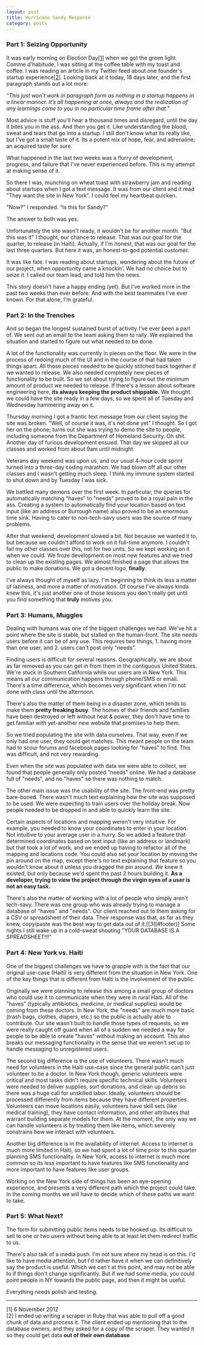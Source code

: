 ```yaml
---
layout: post
title: Hurricane Sandy Response
category: posts
---
```


### Part 1: Seizing Opportunity
It was early morning on Election Day[[1](#footer)] when we got the green light. Comme d'habitude, I was sitting at the coffee table with my toast and coffee. I was reading an article in my Twitter feed about one founder's startup experience[[2][dogster]]. Looking back at it today, 18 days later, and the first paragraph stands out a lot more:

*"This just won’t work in paragraph form as nothing in a startup happens in a linear manner. It’s all happening at once, always and the realization of any learnings come to you in no particular time frame after that."*

Most advice is stuff you'll hear a thousand times and disregard, until the day it bites you in the ass. And _then_ you get it. Like understanding the blood, sweat and tears that go into a startup. I still don't know what its really like, but I've got a small taste of it. Its a potent mix of hope, fear, and adrenaline; an acquired taste for sure.

What happened in the last two weeks was a flurry of development, progress, and failure that I've never experienced before. This is my attempt at making sense of it. 

So there I was, munching on wheat toast with strawberry jam and reading about startups when I got a text message. It was from our client and it read "They want the site in New York". I could feel my heartbeat quicken. 

"Now?" I responded. "Is this for Sandy?"

The answer to both was yes.

Unfortunately the site wasn't ready, it wouldn't be for another month. "But this was it" I thought, our chance to release. That was our goal for the quarter, to release (in Haiti). Actually, if I'm honest, that was our goal for the last three quarters. But here it was, an honest-to-god potential customer.

It was like fate. I was reading about startups, wondering about the future of our project, when opportunity came a knockin'. We had no choice but to seize it. I called our team lead, and told him the news. 

This story doesn't have a happy ending (yet). But I've worked more in the past two weeks than ever before. And with the best teammates I've ever known. For that alone, I'm grateful.


### Part 2: In the Trenches
And so began the longest sustained burst of activity I've ever been a part of. We sent out an email to the team asking them to rally. We explained the situation and started to figure out what needed to be done.

A lot of the functionality was currently in pieces on the floor. We were in the process of redoing much of the UI and in the course of that had taken things apart. All those pieces needed to be quickly stitched back together if we wanted to release. We also needed completely new pieces of functionality to be built. So we set about trying to figure out the minimum amount of product we needed to release. If there's a lesson about software engineering here, **its always keeping the product shippable.** We thought we could have the site ready in a few days, so we spent all of Tuesday and Wednesday hammering away on it.

Thursday morning I got a frantic text message from our client saying the site was broken. "Well, of course it was, it's not done yet" I thought. So I got her on the phone; turns out she was trying to demo the site to people, including someone from the Department of Homeland Security. Oh shit. Another day of furious development ensued. That day we skipped all our classes and worked from about 9am until midnight. 

Veterans day weekend was upon us, and our usual 4-hour code sprint turned into a three-day coding marathon. We had blown off all our other classes and I wasn't getting much sleep. I think my immune system started to shut down and by Tuesday I was sick.

We battled many demons over the first week. In particular, the queries for automatically matching "haves" to "needs" proved to be a royal pain in the ass. Creating a system to automatically find your location based on text input (like an address or Burrough name) also proved to be an enormous time sink. Having to cater to non-tech-savy users was the source of many problems.

After that weekend, development slowed a bit. Not because we wanted it to, but because we couldn't afford to work on it full-time anymore. I couldn't fail my other classes over this, not for two units. So we kept working on it when we could. We froze development on most new features and we tried to clean up the existing pages. We almost finished a page that allows the public to make donations. We got a decent logo, __finally__.

I've always thought of myself as lazy. I'm beginning to think its less a matter of laziness, and more a matter of motivation. Of course I've always kinda knew this, it's just another one of those lessons you don't really get until you find something that __truly__ motives you.


### Part 3: Humans, Muggles
Dealing with humans was one of the biggest challenges we had. We've hit a point where the site is stable, but stalled on the human-front. The site needs users before it can be of any use. This requires two things, 1. having more than one user, and 2. users can't post only "needs".

Finding users is difficult for several reasons. Geographically, we are about as far removed as you can get in from them in the contiguous United States. We're stuck in Southern California while our users are in New York. This means all our communication happens through phone/SMS or email. There's a time difference, which becomes very significant when I'm not done with class until the afternoon. 

There's also the matter of them being in a disaster zone, which tends to make them __pretty freaking busy__. The homes of their friends and families have been destroyed or left without heat & power, they don't have time to get familiar with yet-another new website that promises to help them.

So we tried populating the site with data ourselves. That way, even if we only had one user, they could get matches. This meant people on the team had to scour forums and facebook pages looking for "haves" to find. This was difficult, and not very rewarding.

Even when the site was populated with data we were able to collect, we found that people generally only posted "needs" online. We had a database full of "needs", and no "haves" so there was nothing to match.

The other main issue was the usability of the site. The front-end was pretty bare-boned. There wasn't much text explaining how the site was supposed to be used. We were expecting to train users over the holiday break. Now people needed to be dropped in and able to quickly learn the site.

Certain aspects of locations and mapping weren't very intuitive. For example, you needed to know your coordinates to enter in your location. Not intuitive to your average user in a hurry. So we added a feature that determined coordinates based on text input (like an address or landmark) but that took a lot of work, and we ended up having to refactor all of the mapping and locations code. You could also set your location by moving the pin around on the map, except there's no text explaining that feature so you wouldn't know about it unless you dragged the pin around. *We* knew it existed, but only because we'd spent the past 2 hours building it. **As a developer, trying to view the project through the virgin eyes of a user is not an easy task.**

There's also the matter of working with a lot of people who simply aren't tech-savy. There was one group who was already trying to manage a database of "haves" and "needs". Our client reached out to them asking for a CSV or spreadsheet of their data. Their response was that, as far as they knew, copy/paste was the best way to get data out of it.[[3([#footer)] Some nights I still wake up in a cold-sweat shouting "YOUR DATABASE IS A SPREADSHEET!!!"


### Part 4: New York vs. Haiti
One of the biggest challenges we have to grapple with is the fact that our original use-case (Haiti) is very different from the situation in New York. One of the key things that is different from Haiti is the involvement of the public.

Originally we were planning to release this among a small group of doctors who could use it to communicate when they were in rural Haiti. All of the "haves" (typically antibiotics, medicine, or medical supplies) would be coming from these doctors. In New York, the "needs" are much more basic (trash bags, clothes, diapers, etc.) so the public is actually able to contribute. Our site wasn't built to handle those types of requests, so we were really caught off guard when all of a sudden we needed a way for people to be able to create "haves" without making an account. This also breaks our messaging functionality in the sense that we weren't set up to handle messaging to unregistered users.

The second big difference is the use of volunteers. There wasn't much need for volunteers in the Haiti use-case since the general public can't just volunteer to be a doctor. In New York though, generic volunteers were critical and most tasks didn't require specific technical skills. Volunteers were needed to deliver supplies, sort donations, and clean up debris so there was a huge call for unskilled labor. Ideally, volunteers should be processed differently from items because they have different properties. Volunteers can move locations easily, volunteers have skill sets (like medical training), they have contact information, and other attributes that warrant building separate models for them. At the moment, the only way we can handle volunteers is by treating them like items, which severely constrains how we interact with volunteers.

Another big difference is in the availability of internet. Access to internet is much more limited in Haiti, so we had spent a lot of time prior to this quarter planning SMS functionality. In New York, access to internet is much more common so its less important to have features like SMS functionality and more important to have features like user groups. 

Working on the New York side of things has been an eye-opening experience, and presents a very different path which the project could take. In the coming months we will have to decide which of these paths we want to take.

### <a id="footer"></a>Part 5: What Next?
The form for submitting public items needs to be hooked up. Its difficult to sell to one or two users without being able to at least let them redirect traffic to us.

There's also talk of a media push. I'm not sure where my head is on this. I'd like to have media attention, but I'd rather have it when we can definitively say the product is useful. Which we can't at this point, and may not be able to if things don't change significantly. But if we had some media, you could point people in NY towards the public page, and then it might be useful.

Everything needs polish and testing. 

---

[1] 6 November 2012  
[2] I ended up writing a scraper in Ruby that was able to pull off a good chunk of data and process it. The client ended up mentioning that to the database owners, and they asked for a copy of the scraper. They wanted it so they could get data **out of their own database**. 

[dogster]: https://medium.com/what-i-learned-building/34d7fb757317
